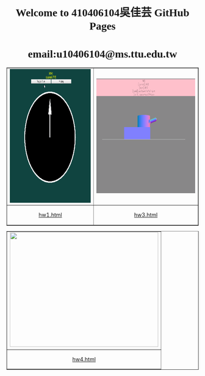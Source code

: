 <h1 align="center"><font face="Bookman Old Style">Welcome to 410406104吳佳芸 GitHub Pages</font>
</h1>
<h1 align="center"><font face="Bookman Old Style">email:u10406104@ms.ttu.edu.tw</font></h1>
<table border="1" width="100%">
	<tr>
		<td width="389">
		<img border="0" src="hw1/hw1.gif" width="389" height="350"></td>
		<td width="490">
		<img border="0" src="hw3/hw3.gif" width="490" height="300"></td>
	</tr>
	<tr>
		<td width="389">
		<p align="center">
		<a href="http://yun100125.github.io/git/hw1/hw1.html">
		hw1.html</a></td>
		<td width="389">
		<p align="center">
		<a href="http://yun100125.github.io/git/hw3/hw3.html">
		hw3.html</a></td>
	</tr>
</table>

<table border="1" width="100%">
	<tr>
		<td width="389">
		<img border="0" src="hw4/hw4.gif" width="389" height="300"></td>
	</tr>
	<tr>
		<td width="389">
		<p align="center">
		<a href="http://yun100125.github.io/git/hw4/hw4.html">
		hw4.html</a></td>
	</tr>
</table>


